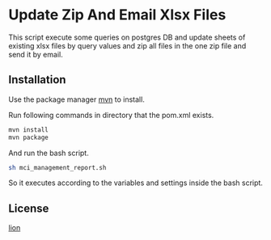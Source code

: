 #  Update Zip And Email Xlsx Files

This script execute some queries on postgres DB and update sheets of existing xlsx files by query values and zip all files in the one zip file and send it by email.
## Installation

Use the package manager [mvn](https://www.javahelps.com/2017/10/install-apache-maven-on-linux.html) to install.

Run following commands in directory that the pom.xml exists.
```bash
mvn install
mvn package
```
And run the bash script.
```bash
sh mci_management_report.sh
```
So it executes according to the variables and settings inside the 
 bash script.

## License
[lion](https://github.com/lion7472)
